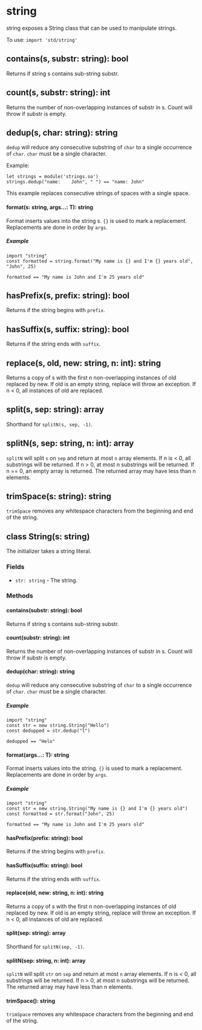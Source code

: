 # string

string exposes a String class that can be used to manipulate strings.

To use: `import 'std/string'`

## contains(s, substr: string): bool

Returns if string s contains sub-string substr.

## count(s, substr: string): int

Returns the number of non-overlapping instances of substr in s. Count will throw
if substr is empty.

## dedup(s, char: string): string

`dedup` will reduce any consecutive substring of `char` to a single occurrence of `char`. `char` must be a single character.

Example:

```
let strings = module('strings.so')
strings.dedup("name:    John", " ") == "name: John"
```

This example replaces consecutive strings of spaces with a single space.

#### format(s: string, args...: T): string

Format inserts values into the string s. `{}` is used to mark a replacement. Replacements are done
in order by `args`.

##### Example

```
import "string"
const formatted = string.format("My name is {} and I'm {} years old", "John", 25)

formatted == "My name is John and I'm 25 years old"
```

## hasPrefix(s, prefix: string): bool

Returns if the string begins with `prefix`.

## hasSuffix(s, suffix: string): bool

Returns if the string ends with `suffix`.

## replace(s, old, new: string, n: int): string

Returns a copy of s with the first n non-overlapping instances of old replaced
by new. If old is an empty string, replace will throw an exception. If n < 0,
all instances of old are replaced.

## split(s, sep: string): array

Shorthand for `splitN(s, sep, -1)`.

## splitN(s, sep: string, n: int): array

`splitN` will split `s` on `sep` and return at most `n` array elements. If n is < 0, all substrings will be returned.
If n > 0, at most n substrings will be returned. If n == 0, an empty array is returned.
The returned array may have less than n elements.

## trimSpace(s: string): string

`trimSpace` removes any whitespace characters from the beginning and end of the string.

## class String(s: string)

The initializer takes a string literal.

### Fields

- `str: string` - The string.

### Methods

#### contains(substr: string): bool

Returns if string s contains sub-string substr.

#### count(substr: string): int

Returns the number of non-overlapping instances of substr in s. Count will throw
if substr is empty.

#### dedup(char: string): string

`dedup` will reduce any consecutive substring of `char` to a single occurrence of `char`. `char` must be a single character.

##### Example

```
import "string"
const str = new string.String("Hello")
const dedupped = str.dedup("l")

dedupped == "Helo"
```

#### format(args...: T): string

Format inserts values into the string. `{}` is used to mark a replacement. Replacements are done
in order by `args`.

##### Example

```
import "string"
const str = new string.String("My name is {} and I'm {} years old")
const formatted = str.format("John", 25)

formatted == "My name is John and I'm 25 years old"
```

#### hasPrefix(prefix: string): bool

Returns if the string begins with `prefix`.

#### hasSuffix(suffix: string): bool

Returns if the string ends with `suffix`.

#### replace(old, new: string, n: int): string

Returns a copy of s with the first n non-overlapping instances of old replaced
by new. If old is an empty string, replace will throw an exception. If n < 0,
all instances of old are replaced.

#### split(sep: string): array

Shorthand for `splitN(sep, -1)`.

#### splitN(sep: string, n: int): array

`splitN` will split `str` on `sep` and return at most `n` array elements. If n is < 0, all substrings will be returned.
If n > 0, at most n substrings will be returned. The returned array may have less than n elements.

#### trimSpace(): string

`trimSpace` removes any whitespace characters from the beginning and end of the string.
